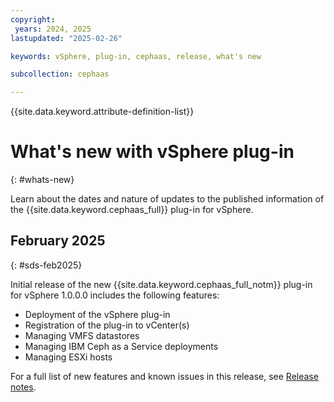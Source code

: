 ```yaml
---
copyright:
 years: 2024, 2025
lastupdated: "2025-02-26"

keywords: vSphere, plug-in, cephaas, release, what's new

subcollection: cephaas

---
```


{{site.data.keyword.attribute-definition-list}}

# What's new with vSphere plug-in
{: #whats-new}

Learn about the dates and nature of updates to the published information of the {{site.data.keyword.cephaas_full}} plug-in for vSphere.

## February 2025
{: #sds-feb2025}

Initial release of the new {{site.data.keyword.cephaas_full_notm}} plug-in for vSphere 1.0.0.0 includes the following features:

- Deployment of the vSphere plug-in
- Registration of the plug-in to vCenter(s)
- Managing VMFS datastores
- Managing IBM Ceph as a Service deployments
- Managing ESXi hosts

For a full list of new features and known issues in this release, see [Release notes](https://test.cloud.ibm.com/docs/cephaas?topic=cephaas-relnotes).
